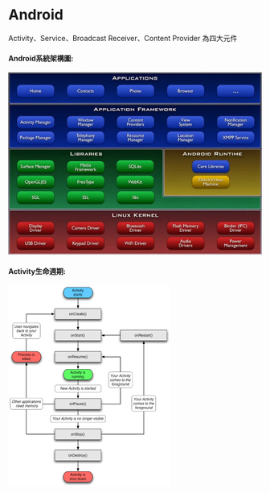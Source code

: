 # Android
Activity、Service、Broadcast Receiver、Content Provider 為四大元件


#### Android系統架構圖:
![GitHub Logo](/images/android-system-architecture1.jpg)

#### Activity生命週期:
![GitHub Logo](/images/activity_lifecycle.png)



